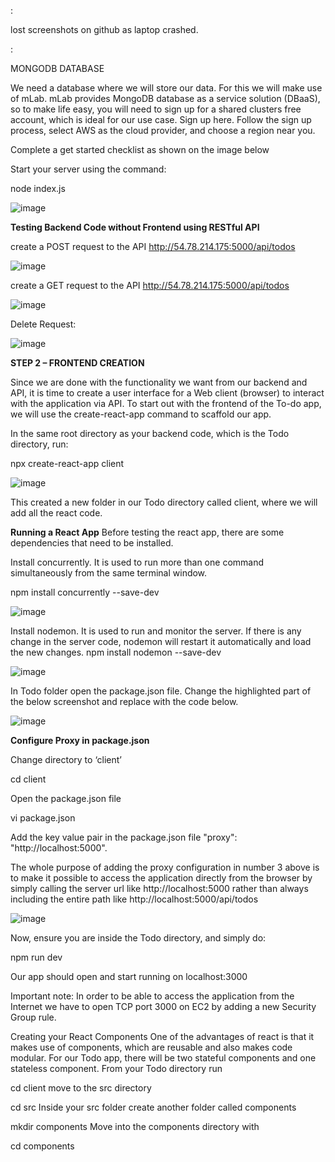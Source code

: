   :
  
 lost screenshots on github as laptop crashed.
 
  :

MONGODB DATABASE

We need a database where we will store our data. For this we will make use of mLab. mLab provides MongoDB database as a service solution (DBaaS), so to make life easy, you will need to sign up for a shared clusters free account, which is ideal for our use case. Sign up here. Follow the sign up process, select AWS as the cloud provider, and choose a region near you.

Complete a get started checklist as shown on the image below

Start your server using the command:

node index.js

![image](https://user-images.githubusercontent.com/67065306/132257908-fa9c87b4-4303-460a-a4db-25f4db1a2a36.png)

**Testing Backend Code without Frontend using RESTful API**

create a POST request to the API http://54.78.214.175:5000/api/todos

![image](https://user-images.githubusercontent.com/67065306/132495688-2edea590-36e0-47e4-b7e2-cc6815a33fdd.png)

  create a GET request to the API http://54.78.214.175:5000/api/todos
  
 ![image](https://user-images.githubusercontent.com/67065306/132495879-d2d5e4de-d475-45a0-8f06-5475e92907b8.png)

 
  Delete Request:
  
  ![image](https://user-images.githubusercontent.com/67065306/132510127-2f583b28-15df-48c0-84bf-06852b2789af.png)
  
  **STEP 2 – FRONTEND CREATION**
  
  Since we are done with the functionality we want from our backend and API, it is time to create a user interface for a Web client (browser) to 
  interact with the application via API. To start out with the frontend of the To-do app, we will use the create-react-app command to scaffold our app.

In the same root directory as your backend code, which is the Todo directory, run:

 npx create-react-app client

![image](https://user-images.githubusercontent.com/67065306/132510846-07e20840-82a5-4a74-baf7-e48f748486c0.png)

This created a new folder in our Todo directory called client, where we will add all the react code.

**Running a React App**
Before testing the react app, there are some dependencies that need to be installed.

Install concurrently. It is used to run more than one command simultaneously from the same terminal window.

npm install concurrently --save-dev

![image](https://user-images.githubusercontent.com/67065306/132511662-41a5ce3a-4631-427f-8c55-746b1f508f55.png)

Install nodemon. It is used to run and monitor the server. If there is any change in the server code, nodemon will restart it automatically and load the new changes.
npm install nodemon --save-dev

![image](https://user-images.githubusercontent.com/67065306/132511847-8527c8d4-1ea8-435d-892f-f8eca623b813.png)

In Todo folder open the package.json file. Change the highlighted part of the below screenshot and replace with the code below.

![image](https://user-images.githubusercontent.com/67065306/132512884-b412bb36-7dd2-4532-9d69-1a70aeeaa1eb.png)

**Configure Proxy in package.json**

Change directory to ‘client’

cd client

Open the package.json file

vi package.json

Add the key value pair in the package.json file "proxy": "http://localhost:5000".

The whole purpose of adding the proxy configuration in number 3 above is to make it possible to access the application directly from the browser by simply calling the server url like http://localhost:5000 rather than always including the entire path like http://localhost:5000/api/todos

![image](https://user-images.githubusercontent.com/67065306/132514335-022814cd-55a6-4865-8c42-f72575be07a2.png)


Now, ensure you are inside the Todo directory, and simply do:

npm run dev

Our app should open and start running on localhost:3000

Important note: In order to be able to access the application from the Internet we have to open TCP port 3000 on EC2 by adding a new Security Group rule. 

Creating your React Components
One of the advantages of react is that it makes use of components, which are reusable and also makes code modular. 
For our Todo app, there will be two stateful components and one stateless component.
From your Todo directory run

cd client
move to the src directory

cd src
Inside your src folder create another folder called components

mkdir components
Move into the components directory with

cd components

